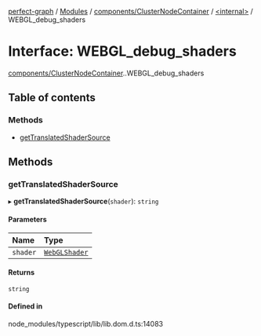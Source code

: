 [perfect-graph](../README.md) / [Modules](../modules.md) / [components/ClusterNodeContainer](../modules/components_ClusterNodeContainer.md) / [<internal\>](../modules/components_ClusterNodeContainer._internal_.md) / WEBGL\_debug\_shaders

# Interface: WEBGL\_debug\_shaders

[components/ClusterNodeContainer](../modules/components_ClusterNodeContainer.md).[<internal>](../modules/components_ClusterNodeContainer._internal_.md).WEBGL_debug_shaders

## Table of contents

### Methods

- [getTranslatedShaderSource](components_ClusterNodeContainer._internal_.WEBGL_debug_shaders.md#gettranslatedshadersource)

## Methods

### getTranslatedShaderSource

▸ **getTranslatedShaderSource**(`shader`): `string`

#### Parameters

| Name | Type |
| :------ | :------ |
| `shader` | [`WebGLShader`](../modules/components_ClusterNodeContainer._internal_.md#webglshader) |

#### Returns

`string`

#### Defined in

node_modules/typescript/lib/lib.dom.d.ts:14083
